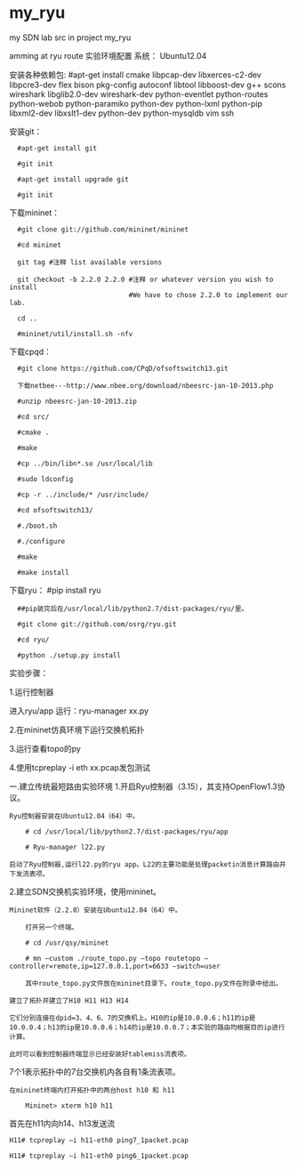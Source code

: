 # my_ryu
my SDN lab src in project my_ryu

amming at ryu route
实验环境配置
系统：
  Ubuntu12.04
  
  安装各种依赖包:
      #apt-get install cmake libpcap-dev libxerces-c2-dev libpcre3-dev flex bison pkg-config autoconf libtool libboost-dev g++ scons wireshark libglib2.0-dev wireshark-dev python-eventlet python-routes python-webob python-paramiko python-dev python-lxml python-pip libxml2-dev libxslt1-dev python-dev python-mysqldb vim ssh
      
  安装git：
  
      #apt-get install git
      
      #git init
      
      #apt-get install upgrade git
      
      #git init

  下载mininet：
  
      #git clone git://github.com/mininet/mininet
      
      #cd mininet
      
      git tag #注释 list available versions
      
      git checkout -b 2.2.0 2.2.0 #注释 or whatever version you wish to install  
                                  #We have to chose 2.2.0 to implement our lab.                  
      
      cd ..
      
      #mininet/util/install.sh -nfv
      
  下载cpqd：
  
      #git clone https://github.com/CPqD/ofsoftswitch13.git
      
      下载netbee---http://www.nbee.org/download/nbeesrc-jan-10-2013.php
      
      #unzip nbeesrc-jan-10-2013.zip
      
      #cd src/
      
      #cmake .
      
      #make
      
      #cp ../bin/libn*.so /usr/local/lib

      #sudo ldconfig
      
      #cp -r ../include/* /usr/include/
      
      #cd ofsoftswitch13/
      
      #./boot.sh
      
      #./configure
      
      #make
      
      #make install

  下载ryu：
      #pip install ryu
      
      ##pip装完后在/usr/local/lib/python2.7/dist-packages/ryu/里。
      
      #git clone git://github.com/osrg/ryu.git
      
      #cd ryu/
      
      #python ./setup.py install
      





实验步骤：

1.运行控制器

进入ryu/app 运行：ryu-manager xx.py

2.在mininet仿真环境下运行交换机拓扑

3.运行查看topo的py

4.使用tcpreplay -i eth xx.pcap发包测试

  
一.建立传统最短路由实验环境
1.开启Ryu控制器（3.15），其支持OpenFlow1.3协议。

	Ryu控制器安装在Ubuntu12.04（64）中。
	
		# cd /usr/local/lib/python2.7/dist-packages/ryu/app
		
		# Ryu-manager l22.py
		
	启动了Ryu控制器,运行l22.py的ryu app。L22的主要功能是处理packetin消息计算路由并下发流表项。
	

2.建立SDN交换机实验环境，使用mininet。

	Mininet软件（2.2.0）安装在Ubuntu12.04（64）中。
	
		打开另一个终端。
		
		# cd /usr/qsy/mininet
		
		# mn –custom ./route_topo.py –topo routetopo –controller=remote,ip=127.0.0.1,port=6633 –switch=user
		
		其中route_topo.py文件放在mininet目录下。route_topo.py文件在附录中给出。
		
	建立了拓扑并建立了H10 H11 H13 H14
	
	它们分别连接在dpid=3、4、6、7的交换机上。H10的ip是10.0.0.6；h11的ip是10.0.0.4；h13的ip是10.0.0.6；h14的ip是10.0.0.7；本实验的路由均根据目的ip进行计算。
	
	此时可以看到控制器终端显示已经安装好tablemiss流表项。
	

  7个1表示拓扑中的7台交换机内各自有1条流表项。
  
	在mininet终端内打开拓扑中的两台host h10 和 h11
	
		Mininet> xterm h10 h11
		
首先在h11内向h14、h13发送流

	H11# tcpreplay –i h11-eth0 ping7_1packet.pcap
	
	H11# tcpreplay –i h11-eth0 ping6_1packet.pcap

  
  
  
  
  
  
  
  
  
  
  
  
  
  
  
